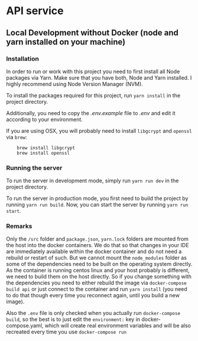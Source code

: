 # API service

## Local Development without Docker (node and yarn installed on your machine)

### Installation

In order to run or work with this project you need to first install all Node
packages via Yarn. Make sure that you have both, Node and Yarn installed. I highly
recommend using Node Version Manager (NVM).

To install the packages required for this project, run `yarn install` in the
project directory.

Additionally, you need to copy the *.env.example* file to *.env* and edit it
according to your environment.

If you are using OSX, you will probably need to install `libgcrypt` and
`openssl` via `brew`:

        brew install libgcrypt
        brew install openssl

### Running the server

To run the server in development mode, simply run `yarn run dev` in the project
directory.

To run the server in production mode, you first need to build the project by
running `yarn run build`. Now, you can start the server by running `yarn run
start`.

### Remarks

Only the `/src` folder and `package.json`, `yarn.lock` folders are mounted from
the host into the docker containers. We do that so that changes in your IDE are
immediately available within the docker container and do not need a rebuild or
restart of such. But we cannot mount the `node_modules` folder as some of the
dependencies need to be built on the operating system directly. As the container
is running centos linux and your host probably is different, we need to build
them on the host directly. So if you change something with the dependencies you
need to either rebuild the image via `docker-compose build api` or just connect
to the container and run `yarn install` (you need to do that though every time
you reconnect again, until you build a new image).

Also the `.env` file is only checked when you actually run `docker-compose build`,
so the best is to just edit the `environment:` key in docker-compose.yaml, which
will create real environment variables and will be also recreated every time you
use `docker-compose run`
